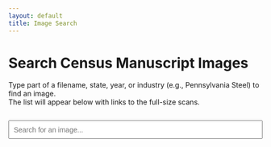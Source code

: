 ```yaml
---
layout: default
title: Image Search
---
```


# Search Census Manuscript Images

Type part of a filename, state, year, or industry (e.g., Pennsylvania Steel) to find an image.  
The list will appear below with links to the full-size scans.

<input type="text" id="searchBox" placeholder="Search for an image..." style="width: 100%; padding: 0.6em; font-size: 1em; margin-top: 1em;">

<div id="results" style="margin-top: 1.5em;"></div>

<script>
let images = null; // will hold the JSON once loaded
const jsonFiles = [
  "{{ '/assets/image_links_1850.json' | relative_url }}",
  "{{ '/assets/image_links_1860.json' | relative_url }}",
  "{{ '/assets/image_links_1870.json' | relative_url }}",
  "{{ '/assets/image_links_1880.json' | relative_url }}"
];

async function loadImages() {
  if (!images) {
    images = [];
    // Load each JSON file and append results
    for (const file of jsonFiles) {
      const response = await fetch(file);
      const data = await response.json();
      images = images.concat(data);
    }
  }
}

document.getElementById("searchBox").addEventListener("input", async function(e) {
  const query = e.target.value.toLowerCase().trim();
  const resultsDiv = document.getElementById("results");
  resultsDiv.innerHTML = "";

  if (query.length < 2) return; 

  await loadImages(); // fetch JSONs once

  // Split into individual words so "PA steel" works
  const terms = query.split(/\s+/);

  const matches = images.filter(img => {
    const haystack = [
      img.filename,
      img.year,
      img.state,
      img.state_long,
      img.industries
    ].join(" ").toLowerCase();

    return terms.every(term => haystack.includes(term));
  }).slice(0, 50);

  if (matches.length === 0) {
    resultsDiv.textContent = "No matches found.";
    return;
  }

  matches.forEach(img => {
    const link = document.createElement("a");
    link.href = img.url;
    link.textContent = img.filename;
    link.target = "_blank";
    link.style.display = "block";
    link.style.marginBottom = "0.5em";
    resultsDiv.appendChild(link);
  });
});
</script>
